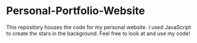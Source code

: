 # Personal-Portfolio-Website

This repository houses the code for my personal website. I used JavaScript to create the stars in the background. Feel free to look at and use my code!
